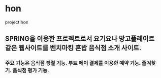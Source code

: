 # hon
project hon

## SPRING을 이용한 프로젝트로서 요기요나 망고플레이트같은 웹사이트를 벤치마킹 혼밥 음식점 소개 사이트.

### 주요 기능은 음식점 정렬 기능. 부트 페이 결제를 이용한 예약 기능. 즐겨찾기. 음식점 평가 기능.
